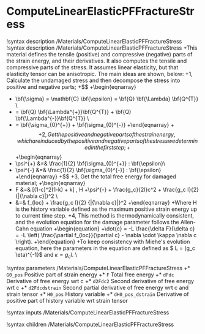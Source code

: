 <!-- MOOSE Documentation Stub: Remove this when content is added. -->

# ComputeLinearElasticPFFractureStress
!syntax description /Materials/ComputeLinearElasticPFFractureStress
!syntax description /Materials/ComputeLinearElasticPFFractureStress
+This material defines the tensile (positive) and compressive (negative) parts of the strain energy, and their derivatives. It also computes the tensile and compressive parts of the stress. It assumes linear elasticity, but that elasticity tensor can be anisotropic. The main ideas are shown, below:
+1, Calculate the undamaged stress and then decompose the stress into positive and negative parts;
+$$
+\begin{eqnarray}
+  \bf{\sigma} = \mathbf{C} \bf{\epsilon} = \bf{Q} \bf{\Lambda} \bf{Q^{T}} \\
+  = \bf{Q} \bf{\Lambda^{+}}\bf{Q^{T}} + \bf{Q} \bf{\Lambda^{-}}\bf{Q^{T}} \\
+  = \bf{\sigma_{0}^{+}} + \bf{\sigma_{0}^{-}}
+\end{eqnarray}
+$$
+2, Get the positive and negative parts of the strain energy, which are induced by the positive and negative parts of the stress we determined in the first step;
+$$
+\begin{eqnarray}
+  \psi^{+} &=& \frac{1}{2} \bf{\sigma_{0}^{+}} : \bf{\epsilon}\\
+  \psi^{-} &=& \frac{1}{2} \bf{\sigma_{0}^{-}} : \bf{\epsilon}
+\end{eqnarray}
+$$
+3, Get the total free energy for damaged material;
+\begin{eqnarray}
+  F &=& [(1-c)^2(1-k) + k] \, H +\psi^{-} + \frac{g_c}{2l}c^2 + \frac{g_c l}{2} {|{\nabla c}|}^2 \\
+  &=& f_{loc} + \frac{g_c l}{2} {|{\nabla c}|}^2
+\end{eqnarray}
+Where H is the history variable defined as the maximum positive strain energy up to current time step.
+4, This method is thermodynamically consistent, and the evolution equation for the damage parameter follows the Allen-Cahn equation
+\begin{equation}
+\dot{c} = -L \frac{\delta F}{\delta c} = -L \left( \frac{\partial f_{loc}}{\partial c} - \nabla \cdot \kappa \nabla c \right).
+\end{equation}
+To keep consistency with Miehe's evolution equation, here the parameters in the equation are defined as $ L = (g_c \eta)^{-1}$ and $\kappa = g_c l$. \\

!syntax parameters /Materials/ComputeLinearElasticPFFractureStress
+* `G0_pos` Positive part of strain energy
+* `F` Total free energy
+* `dFdc` Derivative of free energy wrt c
+* `d2Fdc2` Second derivative of free energy wrt c
+* `d2Fdcdstrain` Second partial derivative of free energy wrt c and strain tensor
+* `H0_pos` History variable
+* `dH0_pos_dstrain` Derivative of positive part of history variable wrt strain tensor

!syntax inputs /Materials/ComputeLinearElasticPFFractureStress

!syntax children /Materials/ComputeLinearElasticPFFractureStress
